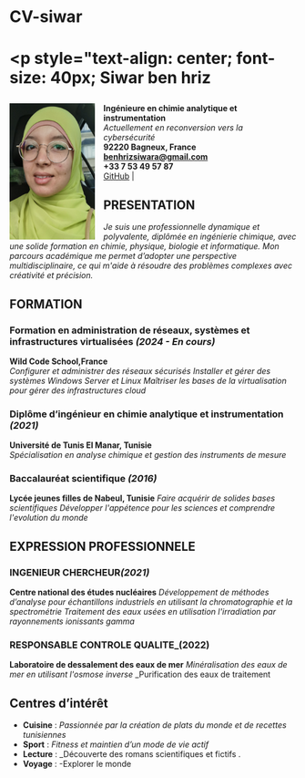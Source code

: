 # CV-siwar
# <p style="text-align: center; font-size: 40px; <font color="#4CAF50"></font>Siwar ben hriz</p><img src="https://github.com/benhrizsiwar/CV-siwar/blob/main/mon%20image.png" alt="Photo de profil" width="150" style="float: left; margin-right: 15px;"> 
**Ingénieure en chimie analytique et instrumentation**  
_Actuellement en reconversion vers la cybersécurité_  
 **92220 Bagneux, France**  
 **benhrizsiwara@gmail.com**  
 **+33 7 53 49 57 87**  
 [GitHub](https://github.com/benhrizsiwar) | 


## **PRESENTATION**
_Je suis une professionnelle dynamique et polyvalente, diplômée en ingénierie chimique, avec une solide formation en chimie, physique, biologie et informatique. Mon parcours académique me permet d’adopter une perspective multidisciplinaire, ce qui m'aide à résoudre des problèmes complexes avec créativité et précision._
## **FORMATION**
### **Formation en administration de réseaux, systèmes et infrastructures virtualisées** _(2024 - En cours)_  
**Wild Code School,France**  
_Configurer et administrer des réseaux sécurisés_
_Installer et gérer des systèmes Windows Server et Linux_
_Maîtriser les bases de la virtualisation pour gérer des infrastructures cloud_
### **Diplôme d’ingénieur en chimie analytique et instrumentation** _(2021)_  
**Université de Tunis El Manar, Tunisie**  
_Spécialisation en analyse chimique et gestion des instruments de mesure_
  ### **Baccalauréat scientifique** _(2016)_  
**Lycée jeunes filles de Nabeul, Tunisie**
_Faire acquérir de solides bases scientifiques_
_Développer l'appétence pour les sciences et comprendre l'evolution du monde_
## **EXPRESSION PROFESSIONNELE**
### **INGENIEUR CHERCHEUR**_(2021)_
**Centre national des études nucléaires**
_Développement de méthodes d’analyse pour échantillons industriels en utilisant la chromatographie et la spectrométrie_
_Traitement des eaux usées en utilisation l'irradiation par rayonnements ionissants gamma_
### **RESPONSABLE CONTROLE QUALITE**_(2022)
**Laboratoire de dessalement des eaux de mer**
_Minéralisation des eaux de mer en utilisant l'osmose inverse_
_Purification des eaux de traitement 
## **Centres d’intérêt**
- **Cuisine** : _Passionnée par la création de plats du monde et de recettes tunisiennes_  
- **Sport** : _Fitness et maintien d’un mode de vie actif_ 
- **Lecture** : _Découverte des romans scientifiques et fictifs .  
- **Voyage** : -Explorer le monde
  
